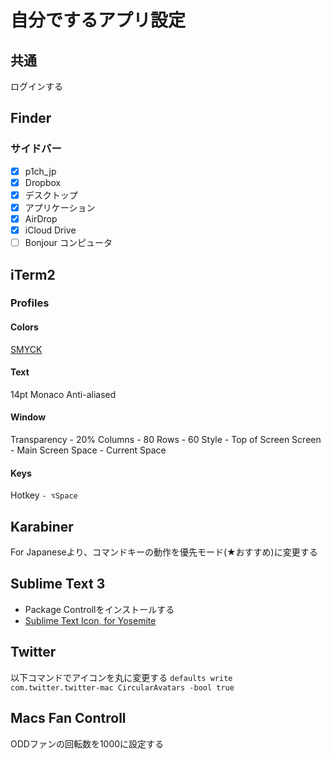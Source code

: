# 自分でするアプリ設定

## 共通
ログインする

## Finder
### サイドバー
- [x] p1ch_jp
- [x] Dropbox
- [x] デスクトップ
- [x] アプリケーション
- [x] AirDrop
- [x] iCloud Drive
- [ ] Bonjour コンピュータ

## iTerm2
### Profiles
#### Colors
[SMYCK](http://color.smyck.org)

#### Text
14pt Monaco Anti-aliased

#### Window
Transparency - 20%
Columns - 80
Rows - 60
Style - Top of Screen
Screen - Main Screen
Space - Current Space

#### Keys
Hotkey `- ⌥Space`

## Karabiner
For Japaneseより、コマンドキーの動作を優先モード(★おすすめ)に変更する

## Sublime Text 3
- Package Controllをインストールする
- [Sublime Text Icon, for Yosemite](https://dribbble.com/shots/1582459-Sublime-Text-Icon-for-Yosemite)

## Twitter
以下コマンドでアイコンを丸に変更する
`defaults write com.twitter.twitter-mac CircularAvatars -bool true`

## Macs Fan Controll
ODDファンの回転数を1000に設定する